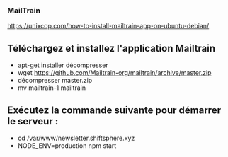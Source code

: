 ### MailTrain

https://unixcop.com/how-to-install-mailtrain-app-on-ubuntu-debian/

## Téléchargez et installez l'application Mailtrain

- apt-get installer décompresser
- wget https://github.com/Mailtrain-org/mailtrain/archive/master.zip
- décompresser master.zip
- mv mailtrain-1 mailtrain


## Exécutez la commande suivante pour démarrer le serveur :

- cd /var/www/newsletter.shiftsphere.xyz
- NODE_ENV=production npm start